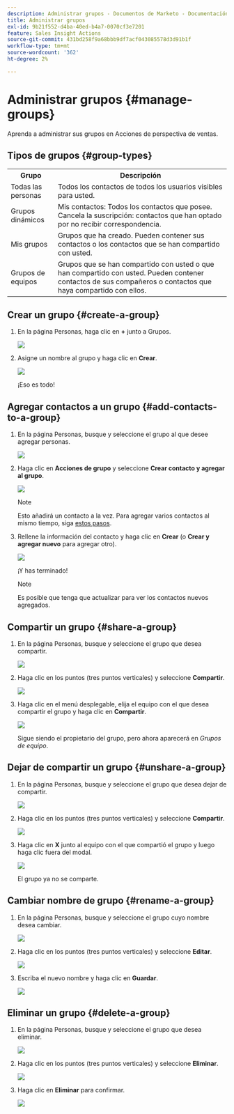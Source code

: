 ```yaml
---
description: Administrar grupos - Documentos de Marketo - Documentación del producto
title: Administrar grupos
exl-id: 9b21f552-d4ba-40ed-b4a7-0070cf3e7201
feature: Sales Insight Actions
source-git-commit: 431bd258f9a68bbb9df7acf043085578d3d91b1f
workflow-type: tm+mt
source-wordcount: '362'
ht-degree: 2%

---
```


# Administrar grupos {#manage-groups}

Aprenda a administrar sus grupos en Acciones de perspectiva de ventas.

## Tipos de grupos {#group-types}

<table> 
 <colgroup> 
  <col> 
  <col> 
 </colgroup> 
 <tbody> 
  <tr> 
   <th>Grupo</th> 
   <th>Descripción</th> 
  </tr> 
  <tr> 
   <td>Todas las personas</td> 
   <td>Todos los contactos de todos los usuarios visibles para usted.</td> 
  </tr> 
  <tr> 
   <td>Grupos dinámicos</td> 
   <td>Mis contactos: Todos los contactos que posee.<br>Cancela la suscripción: contactos que han optado por no recibir correspondencia.</td> 
  </tr> 
  <tr> 
   <td>Mis grupos</td> 
   <td>Grupos que ha creado. Pueden contener sus contactos o los contactos que se han compartido con usted.</td> 
  </tr> 
  <tr> 
   <td>Grupos de equipos</td> 
   <td>Grupos que se han compartido con usted o que han compartido con usted. Pueden contener contactos de sus compañeros o contactos que haya compartido con ellos.</td> 
  </tr> 
 </tbody> 
</table>

## Crear un grupo {#create-a-group}

1. En la página Personas, haga clic en **+** junto a Grupos.

   ![](assets/manage-groups-1.png)

1. Asigne un nombre al grupo y haga clic en **Crear**.

   ![](assets/manage-groups-2.png)

   ¡Eso es todo!

## Agregar contactos a un grupo {#add-contacts-to-a-group}

1. En la página Personas, busque y seleccione el grupo al que desee agregar personas.

   ![](assets/manage-groups-3.png)

1. Haga clic en **Acciones de grupo** y seleccione **Crear contacto y agregar al grupo**.

   ![](assets/manage-groups-4.png)

   >[!NOTE]
   >
   >Esto añadirá un contacto a la vez. Para agregar varios contactos al mismo tiempo, siga [estos pasos](/help/marketo/product-docs/marketo-sales-insight/actions/people/managing-contacts/import-contacts-via-csv.md).

1. Rellene la información del contacto y haga clic en **Crear** (o **Crear y agregar nuevo** para agregar otro).

   ![](assets/manage-groups-5.png)

   ¡Y has terminado!

   >[!NOTE]
   >
   >Es posible que tenga que actualizar para ver los contactos nuevos agregados.

## Compartir un grupo {#share-a-group}

1. En la página Personas, busque y seleccione el grupo que desea compartir.

   ![](assets/manage-groups-6.png)

1. Haga clic en los puntos (tres puntos verticales) y seleccione **Compartir**.

   ![](assets/manage-groups-7.png)

1. Haga clic en el menú desplegable, elija el equipo con el que desea compartir el grupo y haga clic en **Compartir**.

   ![](assets/manage-groups-8.png)

   Sigue siendo el propietario del grupo, pero ahora aparecerá en _Grupos de equipo_.

## Dejar de compartir un grupo {#unshare-a-group}

1. En la página Personas, busque y seleccione el grupo que desea dejar de compartir.

   ![](assets/manage-groups-9.png)

1. Haga clic en los puntos (tres puntos verticales) y seleccione **Compartir**.

   ![](assets/manage-groups-10.png)

1. Haga clic en **X** junto al equipo con el que compartió el grupo y luego haga clic fuera del modal.

   ![](assets/manage-groups-11.png)

   El grupo ya no se comparte.

## Cambiar nombre de grupo {#rename-a-group}

1. En la página Personas, busque y seleccione el grupo cuyo nombre desea cambiar.

   ![](assets/manage-groups-12.png)

1. Haga clic en los puntos (tres puntos verticales) y seleccione **Editar**.

   ![](assets/manage-groups-13.png)

1. Escriba el nuevo nombre y haga clic en **Guardar**.

   ![](assets/manage-groups-14.png)

## Eliminar un grupo {#delete-a-group}

1. En la página Personas, busque y seleccione el grupo que desea eliminar.

   ![](assets/manage-groups-15.png)

1. Haga clic en los puntos (tres puntos verticales) y seleccione **Eliminar**.

   ![](assets/manage-groups-16.png)

1. Haga clic en **Eliminar** para confirmar.

   ![](assets/manage-groups-17.png)
